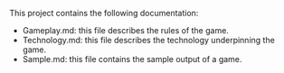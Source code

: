 This project contains the following documentation:

 * Gameplay.md: this file describes the rules of the game.
 * Technology.md: this file describes the technology underpinning the game.
 * Sample.md: this file contains the sample output of a game.
